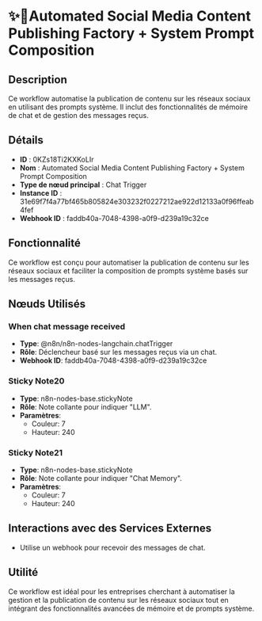 # ✨🩷Automated Social Media Content Publishing Factory + System Prompt Composition

## Description
Ce workflow automatise la publication de contenu sur les réseaux sociaux en utilisant des prompts système. Il inclut des fonctionnalités de mémoire de chat et de gestion des messages reçus.

## Détails
- **ID** : 0KZs18Ti2KXKoLIr
- **Nom** : Automated Social Media Content Publishing Factory + System Prompt Composition
- **Type de nœud principal** : Chat Trigger
- **Instance ID** : 31e69f7f4a77bf465b805824e303232f0227212ae922d12133a0f96ffeab4fef
- **Webhook ID** : faddb40a-7048-4398-a0f9-d239a19c32ce

## Fonctionnalité
Ce workflow est conçu pour automatiser la publication de contenu sur les réseaux sociaux et faciliter la composition de prompts système basés sur les messages reçus.

## Nœuds Utilisés

### When chat message received
- **Type**: @n8n/n8n-nodes-langchain.chatTrigger
- **Rôle**: Déclencheur basé sur les messages reçus via un chat.
- **Webhook ID**: faddb40a-7048-4398-a0f9-d239a19c32ce

### Sticky Note20
- **Type**: n8n-nodes-base.stickyNote
- **Rôle**: Note collante pour indiquer "LLM".
- **Paramètres**:
  - Couleur: 7
  - Hauteur: 240

### Sticky Note21
- **Type**: n8n-nodes-base.stickyNote
- **Rôle**: Note collante pour indiquer "Chat Memory".
- **Paramètres**:
  - Couleur: 7
  - Hauteur: 240

## Interactions avec des Services Externes
- Utilise un webhook pour recevoir des messages de chat.

## Utilité
Ce workflow est idéal pour les entreprises cherchant à automatiser la gestion et la publication de contenu sur les réseaux sociaux tout en intégrant des fonctionnalités avancées de mémoire et de prompts système.
